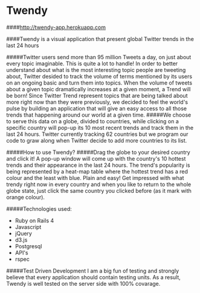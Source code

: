 # Twendy

####<http://twendy-app.herokuapp.com>

####Twendy is a visual application that present global Twitter trends in the last 24 hours

#####Twitter users send more than 95 million Tweets a day, on just about every topic imaginable. This is quite a lot to handle!
In order to better understand about what is the most interesting topic people are tweeting about, Twitter desided to track the volume of terms mentioned by its users on an ongoing basic and turn them into topics. When the volume of tweets about a given topic dramatically increases at a given moment, a Trend will be born!
Since Twitter Trend represent topics that are being talked about more right now than they were previously, we decided to feel the world's pulse by building an application that will give an easy access to all those trends that happening around our world at a given time.
#####We choose to serve this data on a globe, divided to countries, while clicking on a specific country will pop-up its 10 most recent trends and track them in the last 24 hours. Twitter currently tracking 62 countries but we program our code to graw along when Twitter decide to add more countries to its list.

#####How to use Twendy?
#####Drag the globe to your desired country and click it! A pop-up window will come up with the country's 10 hottest trends and their appearance in the last 24 hours. The trend's popularity is being represented by a heat-map table where the hottest trend has a red colour and the least with blue. Plain and easy!
Get impressed with what trendy right now in every country and when you like to return to the whole globe state, just click the same country you clicked before (as it mark with orange colour). 

#####Technologies used:
- Ruby on Rails 4
- Javascript
- jQuery
- d3.js
- Postgresql
- API's
- rspec

#####Test Driven Development
I am a big fun of testing and strongly believe that every application should contain testing units.
As a result, Twendy is well tested on the server side with 100% covarage.
